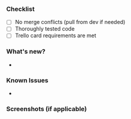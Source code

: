 ### Checklist
- [ ] No merge conflicts (pull from dev if needed)
- [ ] Thoroughly tested code
- [ ] Trello card requirements are met

### What's new?
*

### Known Issues
* 

### Screenshots (if applicable)
